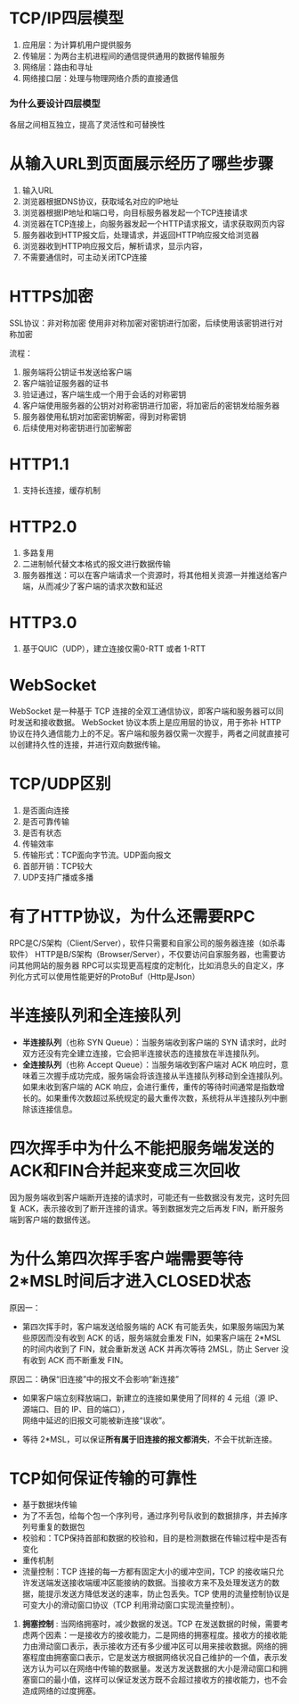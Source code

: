# TCP/IP四层模型
1.  应用层：为计算机用户提供服务
2.  传输层：为两台主机进程间的通信提供通用的数据传输服务
3.  网络层：路由和寻址
4.  网络接口层：处理与物理网络介质的直接通信

### 为什么要设计四层模型
各层之间相互独立，提高了灵活性和可替换性

# 从输入URL到页面展示经历了哪些步骤
1. 输入URL
2. 浏览器根据DNS协议，获取域名对应的IP地址
3. 浏览器根据IP地址和端口号，向目标服务器发起一个TCP连接请求
4. 浏览器在TCP连接上，向服务器发起一个HTTP请求报文，请求获取网页内容
5. 服务器收到HTTP报文后，处理请求，并返回HTTP响应报文给浏览器
6. 浏览器收到HTTP响应报文后，解析请求，显示内容，
7. 不需要通信时，可主动关闭TCP连接

# HTTPS加密
SSL协议：非对称加密
使用非对称加密对密钥进行加密，后续使用该密钥进行对称加密

流程：
1. 服务端将公钥证书发送给客户端
2. 客户端验证服务器的证书
3. 验证通过，客户端生成一个用于会话的对称密钥
4. 客户端使用服务器的公钥对对称密钥进行加密，将加密后的密钥发给服务器
5. 服务器使用私钥对加密密钥解密，得到对称密钥
6. 后续使用对称密钥进行加密解密

# HTTP1.1
1. 支持长连接，缓存机制

# HTTP2.0
1. 多路复用
2. 二进制帧代替文本格式的报文进行数据传输
3. 服务器推送：可以在客户端请求一个资源时，将其他相关资源一并推送给客户端，从而减少了客户端的请求次数和延迟

# HTTP3.0
1. 基于QUIC（UDP），建立连接仅需0-RTT 或者 1-RTT

# WebSocket
WebSocket 是一种基于 TCP 连接的全双工通信协议，即客户端和服务器可以同时发送和接收数据。
WebSocket 协议本质上是应用层的协议，用于弥补 HTTP 协议在持久通信能力上的不足。客户端和服务器仅需一次握手，两者之间就直接可以创建持久性的连接，并进行双向数据传输。

# TCP/UDP区别
1. 是否面向连接
2. 是否可靠传输
3. 是否有状态
4. 传输效率
5. 传输形式：TCP面向字节流。UDP面向报文
6. 首部开销：TCP较大
7. UDP支持广播或多播

# 有了HTTP协议，为什么还需要RPC
RPC是C/S架构（Client/Server），软件只需要和自家公司的服务器连接（如杀毒软件）
HTTP是B/S架构（Browser/Server），不仅要访问自家服务器，也需要访问其他网站的服务器
RPC可以实现更高程度的定制化，比如消息头的自定义，序列化方式可以使用性能更好的ProtoBuf（Http是Json）

# 半连接队列和全连接队列
-   **半连接队列**（也称 SYN Queue）：当服务端收到客户端的 SYN 请求时，此时双方还没有完全建立连接，它会把半连接状态的连接放在半连接队列。
-   **全连接队列**（也称 Accept Queue）：当服务端收到客户端对 ACK 响应时，意味着三次握手成功完成，服务端会将该连接从半连接队列移动到全连接队列。如果未收到客户端的 ACK 响应，会进行重传，重传的等待时间通常是指数增长的。如果重传次数超过系统规定的最大重传次数，系统将从半连接队列中删除该连接信息。

# 四次挥手中为什么不能把服务端发送的ACK和FIN合并起来变成三次回收

因为服务端收到客户端断开连接的请求时，可能还有一些数据没有发完，这时先回复 ACK，表示接收到了断开连接的请求。等到数据发完之后再发 FIN，断开服务端到客户端的数据传送。

# 为什么第四次挥手客户端需要等待2*MSL时间后才进入CLOSED状态
原因一：
- 第四次挥手时，客户端发送给服务端的 ACK 有可能丢失，如果服务端因为某些原因而没有收到 ACK 的话，服务端就会重发 FIN，如果客户端在 2*MSL 的时间内收到了 FIN，就会重新发送 ACK 并再次等待 2MSL，防止 Server 没有收到 ACK 而不断重发 FIN。

原因二：确保“旧连接”中的报文不会影响“新连接”

-   如果客户端立刻释放端口，新建立的连接如果使用了同样的 4 元组（源 IP、源端口、目的 IP、目的端口），  
    网络中延迟的旧报文可能被新连接“误收”。
    
-   等待 2*MSL，可以保证**所有属于旧连接的报文都消失**，不会干扰新连接。

# TCP如何保证传输的可靠性
- 基于数据块传输
- 为了不丢包，给每个包一个序列号，通过序列号队收到的数据排序，并去掉序列号重复的数据包
- 校验和：TCP保持首部和数据的校验和，目的是检测数据在传输过程中是否有变化
- 重传机制
- 流量控制：TCP 连接的每一方都有固定大小的缓冲空间，TCP 的接收端只允许发送端发送接收端缓冲区能接纳的数据。当接收方来不及处理发送方的数据，能提示发送方降低发送的速率，防止包丢失。TCP 使用的流量控制协议是可变大小的滑动窗口协议（TCP 利用滑动窗口实现流量控制）。
1.  **拥塞控制** : 当网络拥塞时，减少数据的发送。TCP 在发送数据的时候，需要考虑两个因素：一是接收方的接收能力，二是网络的拥塞程度。接收方的接收能力由滑动窗口表示，表示接收方还有多少缓冲区可以用来接收数据。网络的拥塞程度由拥塞窗口表示，它是发送方根据网络状况自己维护的一个值，表示发送方认为可以在网络中传输的数据量。发送方发送数据的大小是滑动窗口和拥塞窗口的最小值，这样可以保证发送方既不会超过接收方的接收能力，也不会造成网络的过度拥塞。




<!--stackedit_data:
eyJoaXN0b3J5IjpbMjAxNTczODAsNjQzMzg1ODU1LDIwNTQ4OT
Y0ODAsMjAyMzY3NDE5NSw1OTc1NjQ0MDMsLTE1Mjk1MDY2MTks
NTkyMjgxOTExLC0xOTMxMTQzNDE0XX0=
-->